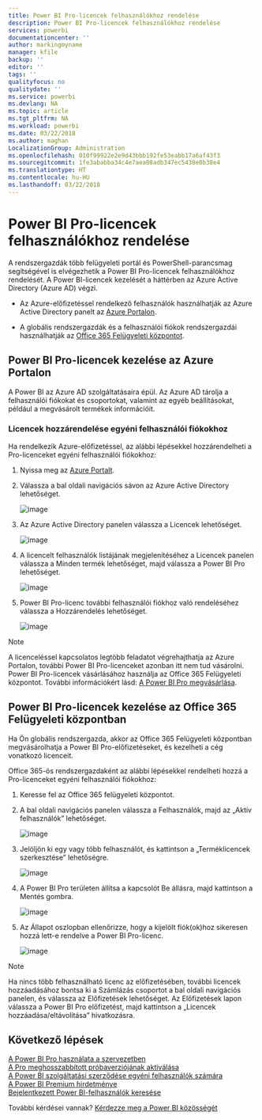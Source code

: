```yaml
---
title: Power BI Pro-licencek felhasználókhoz rendelése
description: Power BI Pro-licencek felhasználókhoz rendelése
services: powerbi
documentationcenter: ''
author: markingmyname
manager: kfile
backup: ''
editor: ''
tags: ''
qualityfocus: no
qualitydate: ''
ms.service: powerbi
ms.devlang: NA
ms.topic: article
ms.tgt_pltfrm: NA
ms.workload: powerbi
ms.date: 03/22/2018
ms.author: maghan
LocalizationGroup: Administration
ms.openlocfilehash: 010f99922e2e9d43bbb192fe53eabb17a6af43f3
ms.sourcegitcommit: 1fe3ababba34c4e7aea08adb347ec5430e0b38e4
ms.translationtype: HT
ms.contentlocale: hu-HU
ms.lasthandoff: 03/22/2018
---
```

# <a name="assigning-power-bi-pro-licenses"></a>Power BI Pro-licencek felhasználókhoz rendelése

A rendszergazdák több felügyeleti portál és PowerShell-parancsmag segítségével is elvégezhetik a Power BI Pro-licencek felhasználókhoz rendelését. A Power BI-licencek kezelését a háttérben az Azure Active Directory (Azure AD) végzi.

* Az Azure-előfizetéssel rendelkező felhasználók használhatják az Azure Active Directory panelt az [Azure Portalon](https://ms.portal.azure.com/#@microsoft.onmicrosoft.com/dashboard/private/39bc3cf7-31a4-43f6-954c-f2d69ca2f0). 

* A globális rendszergazdák és a felhasználói fiókok rendszergazdái használhatják az [Office 365 Felügyeleti központot](https://portal.office.com/AdminPortal/Home#/homepage).

## <a name="managing-power-bi-pro-licenses-in-the-azure-portal"></a>Power BI Pro-licencek kezelése az Azure Portalon

A Power BI az Azure AD szolgáltatásaira épül. Az Azure AD tárolja a felhasználói fiókokat és csoportokat, valamint az egyéb beállításokat, például a megvásárolt termékek információit.

### <a name="assigning-licenses-to-individual-user-accounts"></a>Licencek hozzárendelése egyéni felhasználói fiókokhoz

Ha rendelkezik Azure-előfizetéssel, az alábbi lépésekkel hozzárendelheti a Pro-licenceket egyéni felhasználói fiókokhoz:

1. Nyissa meg az [Azure Portalt](https://ms.portal.azure.com/#@microsoft.onmicrosoft.com/dashboard/private/39bc3cf7-31a4-43f6-954c-f2d69ca2f0). 

2. Válassza a bal oldali navigációs sávon az Azure Active Directory lehetőséget.

    ![image](media/service-assigning-power-bi-pro-licenses/service-assigning-power-bi-pro-licenses-01.png)

3. Az Azure Active Directory panelen válassza a Licencek lehetőséget.

    ![image](media/service-assigning-power-bi-pro-licenses/service-assigning-power-bi-pro-licenses-02.png)

4. A licencelt felhasználók listájának megjelenítéséhez a Licencek panelen válassza a Minden termék lehetőséget, majd válassza a Power BI Pro lehetőséget.

    ![image](media/service-assigning-power-bi-pro-licenses/service-assigning-power-bi-pro-licenses-03.png)

5. Power BI Pro-licenc további felhasználói fiókhoz való rendeléséhez válassza a Hozzárendelés lehetőséget.

    ![image](media/service-assigning-power-bi-pro-licenses/service-assigning-power-bi-pro-licenses-04.png)

> [!NOTE]
> A licenceléssel kapcsolatos legtöbb feladatot végrehajthatja az Azure Portalon, további Power BI Pro-licenceket azonban itt nem tud vásárolni. Power BI Pro-licencek vásárlásához használja az Office 365 Felügyeleti központot. További információkért lásd: [A Power BI Pro megvásárlása](https://docs.microsoft.com/en-us/power-bi/service-admin-purchasing-power-bi-pro).
>

## <a name="managing-power-bi-pro-licenses-in-the-office-365-admin-center"></a>Power BI Pro-licencek kezelése az Office 365 Felügyeleti központban

Ha Ön globális rendszergazda, akkor az Office 365 Felügyeleti központban megvásárolhatja a Power BI Pro-előfizetéseket, és kezelheti a cég vonatkozó licenceit.

Office 365-ös rendszergazdaként az alábbi lépésekkel rendelheti hozzá a Pro-licenceket egyéni felhasználói fiókokhoz:

1. Keresse fel az Office 365 felügyeleti központot.

2. A bal oldali navigációs panelen válassza a Felhasználók, majd az „Aktív felhasználók” lehetőséget.

    ![image](media/service-assigning-power-bi-pro-licenses/service-assigning-power-bi-pro-licenses-05.png)

3. Jelöljön ki egy vagy több felhasználót, és kattintson a „Terméklicencek szerkesztése” lehetőségre.

    ![image](media/service-assigning-power-bi-pro-licenses/service-assigning-power-bi-pro-licenses-06.png)

4. A Power BI Pro területen állítsa a kapcsolót Be állásra, majd kattintson a Mentés gombra.

    ![image](media/service-assigning-power-bi-pro-licenses/service-assigning-power-bi-pro-licenses-07.png)

5. Az Állapot oszlopban ellenőrizze, hogy a kijelölt fiók(ok)hoz sikeresen hozzá lett-e rendelve a Power BI Pro-licenc.

    ![image](media/service-assigning-power-bi-pro-licenses/service-assigning-power-bi-pro-licenses-08.png)

> [!NOTE]
> Ha nincs több felhasználható licenc az előfizetésében, további licencek hozzáadásához bontsa ki a Számlázás csoportot a bal oldali navigációs panelen, és válassza az Előfizetések lehetőséget. Az Előfizetések lapon válassza a Power BI Pro előfizetést, majd kattintson a „Licencek hozzáadása/eltávolítása” hivatkozásra.
>

## <a name="next-steps"></a>Következő lépések
[A Power BI Pro használata a szervezetben](service-admin-power-bi-pro-in-your-organization.md)
</br>
[A Pro meghosszabbított próbaverziójának aktiválása](service-extended-pro-trial.md)
</br>
[A Power BI szolgáltatási szerződése egyéni felhasználók számára](https://powerbi.microsoft.com/terms-of-service/)
</br>
[A Power BI Premium hirdetménye](https://aka.ms/pbipremium-announcement)
</br>
[Bejelentkezett Power BI-felhasználók keresése](service-admin-access-usage.md)

További kérdései vannak? [Kérdezze meg a Power BI közösségét](https://community.powerbi.com/)